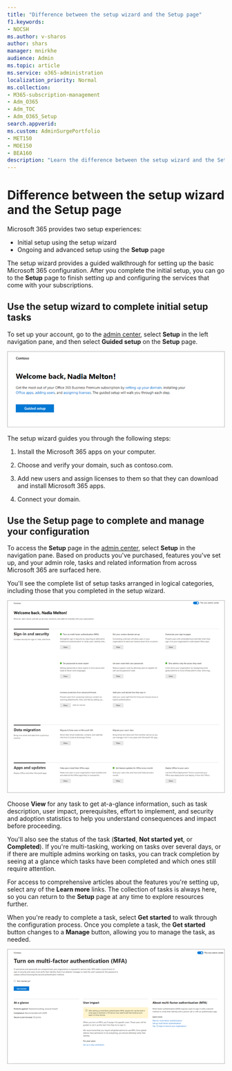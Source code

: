 ```yaml
---
title: "Difference between the setup wizard and the Setup page"
f1.keywords:
- NOCSH
ms.author: v-sharos
author: shars
manager: mnirkhe
audience: Admin
ms.topic: article
ms.service: o365-administration
localization_priority: Normal
ms.collection: 
- M365-subscription-management
- Adm_O365
- Adm_TOC
- Adm_O365_Setup
search.appverid:
ms.custom: AdminSurgePortfolio
- MET150
- MOE150
- BEA160
description: "Learn the difference between the setup wizard and the Setup page."
---
```


# Difference between the setup wizard and the Setup page

Microsoft 365 provides two setup experiences: 

- Initial setup using the setup wizard
- Ongoing and advanced setup using the **Setup** page

The setup wizard provides a guided walkthrough for setting up the basic Microsoft 365 configuration. After you complete the initial setup, you can go to the **Setup** page to finish setting up and configuring the services that come with your subscriptions.

## Use the setup wizard to complete initial setup tasks

To set up your account, go to the [admin center](https://go.microsoft.com/fwlink/p/?linkid=2024339), select **Setup** in the left navigation pane, and then select **Guided setup** on the **Setup** page.

![Start the Microsoft 365 Apps for business setup wizard](../../media/o365b-guided-setup.png)

The setup wizard guides you through the following steps:

1. Install the Microsoft 365 apps on your computer.

2. Choose and verify your domain, such as contoso.com.

3. Add new users and assign licenses to them so that they can download and install Microsoft 365 apps.

4. Connect your domain.

## Use the Setup page to complete and manage your configuration

To access the **Setup** page in the [admin center](https://go.microsoft.com/fwlink/p/?linkid=2024339), select **Setup** in the navigation pane. Based on products you've purchased, features you've set up, and your admin role, tasks and related information from across Microsoft 365 are surfaced here.

You'll see the complete list of setup tasks arranged in logical categories, including those that you completed in the setup wizard.

![Microsoft 365 for business Setup page](../../media/o365b-setup-page.png)

Choose **View** for any task to get at-a-glance information, such as task description, user impact, prerequisites, effort to implement, and security and adoption statistics to help you understand consequences and impact before proceeding.

You'll also see the status of the task (**Started**, **Not started yet**, or **Completed**). If you're multi-tasking, working on tasks over several days, or if there are multiple admins working on tasks, you can track completion by seeing at a glance which tasks have been completed and which ones still require attention. 

For access to comprehensive articles about the features you're setting up, select any of the **Learn more** links. The collection of tasks is always here, so you can return to the **Setup** page at any time to explore resources further.

When you're ready to complete a task, select **Get started** to walk through the configuration process. Once you complete a task, the **Get started** button changes to a **Manage** button, allowing you to manage the task, as needed.

![Task view showing at-a-glance information](../../media/o365b-at-a-glance.png)
